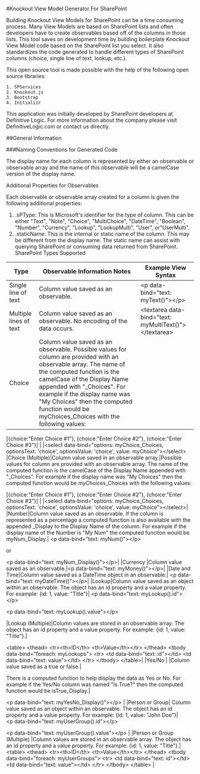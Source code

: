 #Knockout View Model Generator For SharePoint

Building Knockout View Models for SharePoint can be a time consuming process.  Many View Models are based on SharePoint lists and often developers have to create observables based off of the columns in those lists. This tool saves on development time by building boilerplate Knockout View Model code based on the SharePoint list you select.  It also standardizes the code generated to handle different types of SharePoint columns (choice, single line of text, lookup, etc.).

This open source tool is made possible with the help of the following open source libraries:

	1. SPServices
	2. Knockout.js
	3. Bootstrap
	4. Initializr

This application was initially developed by SharePoint developers at Definitive Logic.  For more information about the company please visit DefinitiveLogic.com or contact us directly.

##General Information

###Naming Conventions for Generated Code

The display name for each column is represented by either an observable or observable array and the name of this observable will be a camelCase version of the display name.

Additional Properties for Observables

Each observable or observable array created for a column is given the following additional properties:

1. .sPType: This is Microsoft's identifier for the type of column.  This can be either "Text", "Note", "Choice", "MultiChoice", "DateTime", "Boolean", "Number", "Currency", "Lookup", "LookupMulti", "User", or"UserMulti".
2. .staticName:  This is the internal or static name of the column.  This may be different from the display name.  The static name can assist with querying SharePoint or consuming data returned from SharePoint.
SharePoint Types Supported

|Type  | 				Observable Information Notes | Example View Syntax|
|------------- | ------------- | -------------|
|Single line of text	|Column value saved as an observable.	|&lt;p data-bind="text: myText()"&gt;&lt;/p&gt;|
|Multiple lines of text	|Column value saved as an observable. No encoding of the data occurs.|	&lt;textarea data-bind="text: myMultiText()"&gt;&lt;/textarea&gt;|
|Choice	|Column value saved as an observable. Possible values for column are provided with an observable array.  The name of the computed function is the camelCase of the Display Name appended with "_Choices".  For example if the display name was "My Choices" then the computed function would be myChoices_Choices with the following values:

\[{choice:"Enter Choice #1"},
{choice:"Enter Choice #2"},
{choice:"Enter Choice #3"}\]
|
|&lt;select data-bind="options: myChoice_Choices, optionsText: 'choice', optionsValue: 'choice', value: myChoice"&gt;&lt;/select&gt;
|Choice (Multiple)|Column value saved in an observable array.|Possible values for column are provided with an observable array.  The name of the computed function is the camelCase of the Display Name appended with "_Choices".  For example if the display name was "My Choices" then the computed function would be myChoices_Choices with the following values:

\[{choice:"Enter Choice #1"},
{choice:"Enter Choice #2"},
{choice:"Enter Choice #3"}\]
|
|&lt;select data-bind="options: myChoice_Choices, optionsText: 'choice', optionsValue: 'choice', value: myChoice"&gt;&lt;/select&gt;|
|Number|Column value saved as an observable. If the column is represented as a percentage a computed function is also available with the appended _Display to the Display Name of the column.
For example if the display name of the Number is "My Num" the computed function would be myNum_Display.|
&lt;p data-bind="text: myNum()"&gt;&lt;/p&gt;

or

&lt;p data-bind="text: myNum_Display()"&gt;&lt;/p&gt;|
|Currency	|Column value saved as an observable.|&lt;p data-bind="text: myMoney()"&gt;&lt;/p&gt;|
|Date and Time|Column value saved as a DateTime object in an observable.| &lt;p data-bind="text: myDateTime()"&gt;&lt;/p&gt;|
|Lookup|Column value saved as an object within an observable.  The object has an id property and a value property.  For example: {id: 1, value: "Title"}|
&lt;p data-bind="text: myLookup().id"&gt;&lt;/p&gt;

&lt;p data-bind="text: myLookup().value"&gt;&lt;/p&gt;

|Lookup (Multiple)|Column values are stored in an observable array. The object has an id property and a value property.  For example: {id: 1, value: "Title"}.|

 	 
&lt;table&gt;
    &lt;thead&gt;
        &lt;tr&gt;&lt;th&gt;ID&lt;/th&gt;
&lt;th&gt;Value&lt;/th&gt;&lt;/tr&gt;
    &lt;/thead&gt;
    &lt;tbody data-bind="foreach: myLookups"&gt;
        &lt;tr&gt;
            &lt;td data-bind="text: id"&gt;&lt;/td&gt;
            &lt;td data-bind="text: value"&gt;&lt;/td&gt;
        &lt;/tr&gt;
    &lt;/tbody&gt;
&lt;/table&gt;|
|Yes/No	|
|Column value saved as a true or false.|

There is a computed function to help display the data as Yes or No.  For example if the Yes/No column was named "Is True?" then the computed function would be isTrue_Display.|

 	 
&lt;p data-bind="text: myYesNo_Display()"&gt;&lt;/p&gt;
|
|Person or Group|	 Column value saved as an object within an observable.  The object has an id property and a value property.  For example: {id: 1, value: "John Doe"}|	 	 
&lt;p data-bind="text: myUserGroup().id"&gt;&lt;/p&gt;

&lt;p data-bind="text: myUserGroup().value"&gt;&lt;/p&gt;
|
|Person or Group (Multiple)	|Column values are stored in an observable array. The object has an id property and a value property.  For example: {id: 1, value: "Title"}.|	 	 
&lt;table&gt;
    &lt;thead&gt;
        &lt;tr&gt;&lt;th&gt;ID&lt;/th&gt;
&lt;th&gt;Value&lt;/th&gt;&lt;/tr&gt;
    &lt;/thead&gt;
    &lt;tbody data-bind="foreach: myUserGroups"&gt;
        &lt;tr&gt;
            &lt;td data-bind="text: id"&gt;&lt;/td&gt;
            &lt;td data-bind="text: value"&gt;&lt;/td&gt;
        &lt;/tr&gt;
    &lt;/tbody&gt;
&lt;/table&gt;
|